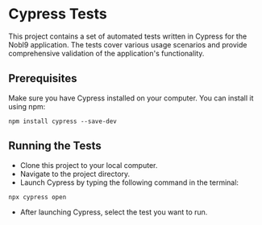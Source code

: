 # Cypress Tests

This project contains a set of automated tests written in Cypress for the Nobl9 application. The tests cover various usage scenarios and provide comprehensive validation of the application's functionality.

## Prerequisites

Make sure you have Cypress installed on your computer. You can install it using npm:

```terminal
npm install cypress --save-dev
```

## Running the Tests
- Clone this project to your local computer.
- Navigate to the project directory.
- Launch Cypress by typing the following command in the terminal:
```
npx cypress open
```
- After launching Cypress, select the test you want to run.
